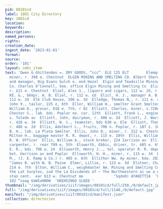 ```yaml
---
pid: 00101cd
label: 1881 City Directory
key: 1881cd
location: 
keywords: 
description: 
named_persons: 
rights: 
creation_date: 
ingest_date: '2023-01-01'
format: 
source: 
order: '101'
layout: cmhc_item
text: 'Owen & Ghittenden =. DRY GOODS, “ccc”  ELE 125 ELT        Elemgrain, John,
  miner, r. 398 e. Chestnut  ELGIN MINING AND SMELTING CO. Albert Sherwin, prest.
  and manager, Big Evans Gulch n. end Hazel  Elgin and Teadville Mining and Prospecting
  Co. Charles O’Connell, See. office Elgin Mining and Smelting Co  Elias, Caspar,
  r. £21 e. Chestnut  Eliel, Alex 1., liquors and cigars, 112 w. 2d, r. same  Efiel,
  KE. &., bkkpr. A. B. Eliel, r. 112 w. ¢d  Elicl, H. J., manager A. B, Eliel, r,
  112 w. 2d  Elk Club House, 206 w. 3d  Elledge, Thomas N,, r. 111 e. 4th  Eller,
  John ¥., tailor, 225 ¢, 6th  Eller, William H., smelter Grant Smelter, r.  Elliot,
  William D., grocer, 818 e. 7th, r 82  Elliott, Charles, miner, v.720e. 7th  Elliott,
  Chester S., lab. bds. Poplar ne. cor. 12th  Eiliott, Frank L., engineer, r. 172
  s. Toledo av  Elliott, John, dairyman, r. 406 w. 2d  Elliott, J. Warren, miner,
  r. 426 w. 34  Elliott, N. C., teamster, bds 630 w. Elm  Elliott, Thomas, driver,
  r. 406 w. 2d  Ellis, Adelbert L., fruits, 706 n. Poplar, r. 187 ¢. 10th  Ellis,
  B. H., lab. La Plata Smelter  Ellis, John Q., miner, r. 512 w. Chestnut  Ellis,
  Milton H., baggage master R. R. depot, r. 115 e. 10th  Ellis, William, teamster
  R. W. Officer  Ellis, William A., stock broker, 224 Iarrison av  Ellison, Joseph,
  carpenter, r. rear 709 e, 5th  Elsworth, Ebbic, driver, tr. 405 e. 6th  Ellsworth,
  E. R., bds. 706 w. 24  Ellsworth, Henry J.., tel. operator R. R. depot, r. ss. 15th
  bet. Harrison av and Poplar  Ellsworth, H. H., miner, r. 115 w. 34  Ellsworth, William
  M., (J. E. Ramp & Co.) r. 405 e. 6th  Ellithor Ww. Ay miner, bda. 202 e. ad  Ellwood,
  "James B. with W. B. Paine  Elmer, Lillie, r. 123 w. 3d  Elstner, Charles E., r.
  214 e. 7th  Elton, William C., weighmaster Am. Mining and Smelting Co., r. at works  has
  the Lat Surples, sud the La Dividends of ~ The Northwestern ai ue a well, "foun
  stan cent.  ear 613 w. Chestnut me              ‘Sqdo0) AYANITTIA  ‘OAY WOSLITH
  182 “soag UaWIaHNOW  ‘ONIHSINGO SLNID '
thumbnail: "/img/derivatives/iiif/images/00101cd/full/250,/0/default.jpg"
full: "/img/derivatives/iiif/images/00101cd/full/1140,/0/default.jpg"
manifest: "/img/derivatives/iiif/00101cd/manifest.json"
collection: directories
---
```

